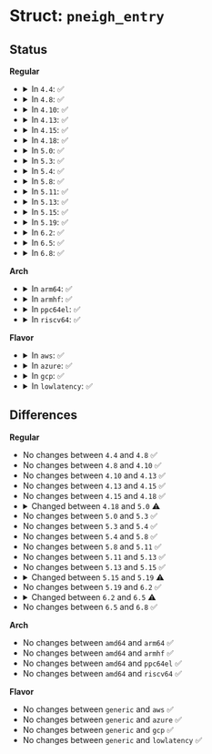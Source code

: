 # Struct: <code>pneigh_entry</code>

## Status
<b>Regular</b>
<ul>
<li>
<details>
<summary>In <code>4.4</code>: ✅</summary>

```c
struct pneigh_entry {
    struct pneigh_entry *next;
    possible_net_t net;
    struct net_device *dev;
    u8 flags;
    u8 key[0];
};
```
</details>
</li>
<li>
<details>
<summary>In <code>4.8</code>: ✅</summary>

```c
struct pneigh_entry {
    struct pneigh_entry *next;
    possible_net_t net;
    struct net_device *dev;
    u8 flags;
    u8 key[0];
};
```
</details>
</li>
<li>
<details>
<summary>In <code>4.10</code>: ✅</summary>

```c
struct pneigh_entry {
    struct pneigh_entry *next;
    possible_net_t net;
    struct net_device *dev;
    u8 flags;
    u8 key[0];
};
```
</details>
</li>
<li>
<details>
<summary>In <code>4.13</code>: ✅</summary>

```c
struct pneigh_entry {
    struct pneigh_entry *next;
    possible_net_t net;
    struct net_device *dev;
    u8 flags;
    u8 key[0];
};
```
</details>
</li>
<li>
<details>
<summary>In <code>4.15</code>: ✅</summary>

```c
struct pneigh_entry {
    struct pneigh_entry *next;
    possible_net_t net;
    struct net_device *dev;
    u8 flags;
    u8 key[0];
};
```
</details>
</li>
<li>
<details>
<summary>In <code>4.18</code>: ✅</summary>

```c
struct pneigh_entry {
    struct pneigh_entry *next;
    possible_net_t net;
    struct net_device *dev;
    u8 flags;
    u8 key[0];
};
```
</details>
</li>
<li>
<details>
<summary>In <code>5.0</code>: ✅</summary>

```c
struct pneigh_entry {
    struct pneigh_entry *next;
    possible_net_t net;
    struct net_device *dev;
    u8 flags;
    u8 protocol;
    u8 key[0];
};
```
</details>
</li>
<li>
<details>
<summary>In <code>5.3</code>: ✅</summary>

```c
struct pneigh_entry {
    struct pneigh_entry *next;
    possible_net_t net;
    struct net_device *dev;
    u8 flags;
    u8 protocol;
    u8 key[0];
};
```
</details>
</li>
<li>
<details>
<summary>In <code>5.4</code>: ✅</summary>

```c
struct pneigh_entry {
    struct pneigh_entry *next;
    possible_net_t net;
    struct net_device *dev;
    u8 flags;
    u8 protocol;
    u8 key[0];
};
```
</details>
</li>
<li>
<details>
<summary>In <code>5.8</code>: ✅</summary>

```c
struct pneigh_entry {
    struct pneigh_entry *next;
    possible_net_t net;
    struct net_device *dev;
    u8 flags;
    u8 protocol;
    u8 key[0];
};
```
</details>
</li>
<li>
<details>
<summary>In <code>5.11</code>: ✅</summary>

```c
struct pneigh_entry {
    struct pneigh_entry *next;
    possible_net_t net;
    struct net_device *dev;
    u8 flags;
    u8 protocol;
    u8 key[0];
};
```
</details>
</li>
<li>
<details>
<summary>In <code>5.13</code>: ✅</summary>

```c
struct pneigh_entry {
    struct pneigh_entry *next;
    possible_net_t net;
    struct net_device *dev;
    u8 flags;
    u8 protocol;
    u8 key[0];
};
```
</details>
</li>
<li>
<details>
<summary>In <code>5.15</code>: ✅</summary>

```c
struct pneigh_entry {
    struct pneigh_entry *next;
    possible_net_t net;
    struct net_device *dev;
    u8 flags;
    u8 protocol;
    u8 key[0];
};
```
</details>
</li>
<li>
<details>
<summary>In <code>5.19</code>: ✅</summary>

```c
struct pneigh_entry {
    struct pneigh_entry *next;
    possible_net_t net;
    struct net_device *dev;
    netdevice_tracker dev_tracker;
    u32 flags;
    u8 protocol;
    u8 key[0];
};
```
</details>
</li>
<li>
<details>
<summary>In <code>6.2</code>: ✅</summary>

```c
struct pneigh_entry {
    struct pneigh_entry *next;
    possible_net_t net;
    struct net_device *dev;
    netdevice_tracker dev_tracker;
    u32 flags;
    u8 protocol;
    u8 key[0];
};
```
</details>
</li>
<li>
<details>
<summary>In <code>6.5</code>: ✅</summary>

```c
struct pneigh_entry {
    struct pneigh_entry *next;
    possible_net_t net;
    struct net_device *dev;
    netdevice_tracker dev_tracker;
    u32 flags;
    u8 protocol;
    u32 key[0];
};
```
</details>
</li>
<li>
<details>
<summary>In <code>6.8</code>: ✅</summary>

```c
struct pneigh_entry {
    struct pneigh_entry *next;
    possible_net_t net;
    struct net_device *dev;
    netdevice_tracker dev_tracker;
    u32 flags;
    u8 protocol;
    u32 key[0];
};
```
</details>
</li>
</ul>
<b>Arch</b>
<ul>
<li>
<details>
<summary>In <code>arm64</code>: ✅</summary>

```c
struct pneigh_entry {
    struct pneigh_entry *next;
    possible_net_t net;
    struct net_device *dev;
    u8 flags;
    u8 protocol;
    u8 key[0];
};
```
</details>
</li>
<li>
<details>
<summary>In <code>armhf</code>: ✅</summary>

```c
struct pneigh_entry {
    struct pneigh_entry *next;
    possible_net_t net;
    struct net_device *dev;
    u8 flags;
    u8 protocol;
    u8 key[0];
};
```
</details>
</li>
<li>
<details>
<summary>In <code>ppc64el</code>: ✅</summary>

```c
struct pneigh_entry {
    struct pneigh_entry *next;
    possible_net_t net;
    struct net_device *dev;
    u8 flags;
    u8 protocol;
    u8 key[0];
};
```
</details>
</li>
<li>
<details>
<summary>In <code>riscv64</code>: ✅</summary>

```c
struct pneigh_entry {
    struct pneigh_entry *next;
    possible_net_t net;
    struct net_device *dev;
    u8 flags;
    u8 protocol;
    u8 key[0];
};
```
</details>
</li>
</ul>
<b>Flavor</b>
<ul>
<li>
<details>
<summary>In <code>aws</code>: ✅</summary>

```c
struct pneigh_entry {
    struct pneigh_entry *next;
    possible_net_t net;
    struct net_device *dev;
    u8 flags;
    u8 protocol;
    u8 key[0];
};
```
</details>
</li>
<li>
<details>
<summary>In <code>azure</code>: ✅</summary>

```c
struct pneigh_entry {
    struct pneigh_entry *next;
    possible_net_t net;
    struct net_device *dev;
    u8 flags;
    u8 protocol;
    u8 key[0];
};
```
</details>
</li>
<li>
<details>
<summary>In <code>gcp</code>: ✅</summary>

```c
struct pneigh_entry {
    struct pneigh_entry *next;
    possible_net_t net;
    struct net_device *dev;
    u8 flags;
    u8 protocol;
    u8 key[0];
};
```
</details>
</li>
<li>
<details>
<summary>In <code>lowlatency</code>: ✅</summary>

```c
struct pneigh_entry {
    struct pneigh_entry *next;
    possible_net_t net;
    struct net_device *dev;
    u8 flags;
    u8 protocol;
    u8 key[0];
};
```
</details>
</li>
</ul>

## Differences
<b>Regular</b>
<ul>
<li>
No changes between <code>4.4</code> and <code>4.8</code> ✅
</li>
<li>
No changes between <code>4.8</code> and <code>4.10</code> ✅
</li>
<li>
No changes between <code>4.10</code> and <code>4.13</code> ✅
</li>
<li>
No changes between <code>4.13</code> and <code>4.15</code> ✅
</li>
<li>
No changes between <code>4.15</code> and <code>4.18</code> ✅
</li>
<li>
<details>
<summary>Changed between <code>4.18</code> and <code>5.0</code> ⚠️</summary>
<ul>
<li>
<b>Field added. </b>
<code>u8 protocol</code>
</li>
</ul>
</details>
</li>
<li>
No changes between <code>5.0</code> and <code>5.3</code> ✅
</li>
<li>
No changes between <code>5.3</code> and <code>5.4</code> ✅
</li>
<li>
No changes between <code>5.4</code> and <code>5.8</code> ✅
</li>
<li>
No changes between <code>5.8</code> and <code>5.11</code> ✅
</li>
<li>
No changes between <code>5.11</code> and <code>5.13</code> ✅
</li>
<li>
No changes between <code>5.13</code> and <code>5.15</code> ✅
</li>
<li>
<details>
<summary>Changed between <code>5.15</code> and <code>5.19</code> ⚠️</summary>
<ul>
<li>
<b>Field added. </b>
<code>netdevice_tracker dev_tracker</code>
</li>
<li>
<b>Field type changed. </b>
<code>u8 flags</code> ➡️ <code>u32 flags</code>
</li>
</ul>
</details>
</li>
<li>
No changes between <code>5.19</code> and <code>6.2</code> ✅
</li>
<li>
<details>
<summary>Changed between <code>6.2</code> and <code>6.5</code> ⚠️</summary>
<ul>
<li>
<b>Field type changed. </b>
<code>u8 key[0]</code> ➡️ <code>u32 key[0]</code>
</li>
</ul>
</details>
</li>
<li>
No changes between <code>6.5</code> and <code>6.8</code> ✅
</li>
</ul>
<b>Arch</b>
<ul>
<li>
No changes between <code>amd64</code> and <code>arm64</code> ✅
</li>
<li>
No changes between <code>amd64</code> and <code>armhf</code> ✅
</li>
<li>
No changes between <code>amd64</code> and <code>ppc64el</code> ✅
</li>
<li>
No changes between <code>amd64</code> and <code>riscv64</code> ✅
</li>
</ul>
<b>Flavor</b>
<ul>
<li>
No changes between <code>generic</code> and <code>aws</code> ✅
</li>
<li>
No changes between <code>generic</code> and <code>azure</code> ✅
</li>
<li>
No changes between <code>generic</code> and <code>gcp</code> ✅
</li>
<li>
No changes between <code>generic</code> and <code>lowlatency</code> ✅
</li>
</ul>
